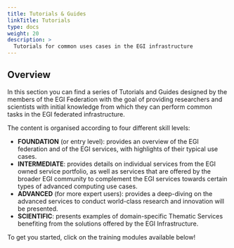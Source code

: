 ```yaml
---
title: Tutorials & Guides
linkTitle: Tutorials
type: docs
weight: 20
description: >
  Tutorials for common uses cases in the EGI infrastructure
---
```


## Overview

In this section you can find a series of Tutorials and Guides designed by the
members of the EGI Federation with the goal of providing researchers and
scientists with initial knowledge from which they can perform common tasks
in the EGI federated infrastructure.

The content is organised according to four different skill levels:

* **FOUNDATION** (or entry level): provides an overview of the
  EGI federation and of the EGI services, with highlights
  of their typical use cases.
* **INTERMEDIATE**: provides details on individual services from
  the EGI owned service portfolio, as well as services that are
  offered by the broader EGI community to complement the EGI services
  towards certain types of advanced computing use cases.
* **ADVANCED** (for more expert users): provides a deep-diving
  on the advanced services to conduct world-class research and innovation
  will be presented.
* **SCIENTIFIC**: presents examples of domain-specific Thematic Services
  benefiting from the solutions offered by the EGI Infrastructure.

To get you started, click on the training modules available below!
